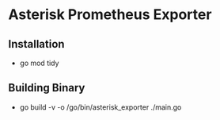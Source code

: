 # Asterisk Prometheus Exporter


## Installation
- go mod tidy
  
## Building Binary
- go build -v -o /go/bin/asterisk_exporter ./main.go
